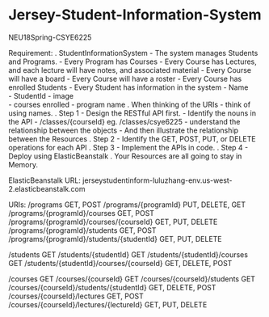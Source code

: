 # Jersey-Student-Information-System
NEU18Spring-CSYE6225

Requirement:
. StudentInformationSystem 
     - The system manages Students and Programs.
     - Every Program has Courses
     - Every Course has Lectures, and each lecture will have notes, and associated material
     - Every Course will have a board
     - Every Course will have a roster 
     - Every Course has enrolled Students
     - Every Student has information in the system 
          - Name        
          - StudentId
          - image     
          - courses enrolled
          - program name
. When thinking of the URIs - think of using names. 
. Step 1 - Design the RESTful API first. 
      - Identify the nouns in the API
     - /classes/{courseId}  eg. /classes/csye6225
     - understand the relationship between the objects 
     - And then illustrate the relationship between the Resources
. Step 2 - Identify the GET, POST, PUT, or DELETE operations for each API
. Step 3 - Implement the APIs in code. 
. Step 4 - Deploy using ElasticBeanstalk
. Your Resources are all going to stay in Memory. 


ElasticBeanstalk URL: jerseystudentinform-luluzhang-env.us-west-2.elasticbeanstalk.com

URIs:
/programs GET, POST
/programs/{programId} PUT, DELETE, GET
/programs/{programId}/courses GET, POST
/programs/{programId}/courses/{courseId} GET, PUT, DELETE
/programs/{programId}/students GET, POST
/programs/{programId}/students/{studentId} GET, PUT, DELETE

/students GET
/students/{studentId} GET
/students/{studentId}/courses GET
/students/{studentId}/courses/{courseId} GET, DELETE, POST

/courses GET
/courses/{courseId} GET
/courses/{courseId}/students GET
/courses/{courseId}/students/{studentId} GET, DELETE, POST
/courses/{courseId}/lectures GET, POST
/courses/{courseId}/lectures/{lectureId} GET, PUT, DELETE
